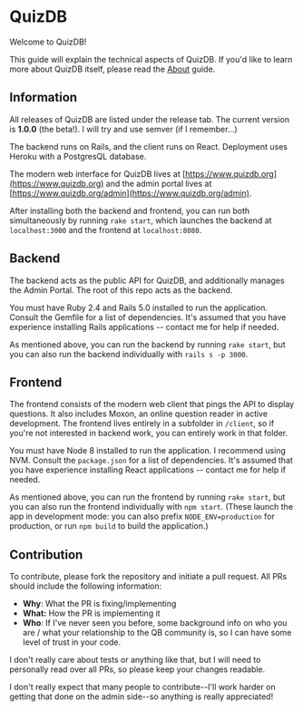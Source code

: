 # QuizDB

Welcome to QuizDB!

This guide will explain the technical aspects of QuizDB. If you'd like to learn more about QuizDB itself, please read the [About](https://www.quizdb.org/about) guide.

## Information

All releases of QuizDB are listed under the release tab. The current version is **1.0.0** (the beta!). I will try and use semver (if I remember...)

The backend runs on Rails, and the client runs on React. Deployment uses Heroku with a PostgresQL database.

The modern web interface for QuizDB lives at [https://www.quizdb.org](https://www.quizdb.org) and the admin portal lives at [https://www.quizdb.org/admin](https://www.quizdb.org/admin).

After installing both the backend and frontend, you can run both simultaneously by running `rake start`, which launches the backend at `localhost:3000` and the frontend at `localhost:8080`.

## Backend

The backend acts as the public API for QuizDB, and additionally manages the Admin Portal. The root of this repo acts as the backend.

You must have Ruby 2.4 and Rails 5.0 installed to run the application. Consult the Gemfile for a list of dependencies. It's assumed that you have experience installing Rails applications -- contact me for help if needed.

As mentioned above, you can run the backend by running `rake start`, but you can also run the backend individually with `rails s -p 3000`.

## Frontend

The frontend consists of the modern web client that pings the API to display questions. It also includes Moxon, an online question reader in active development. The frontend lives entirely in a subfolder in `/client`, so if you're not interested in backend work, you can entirely work in that folder.

You must have Node 8 installed to run the application. I recommend using NVM. Consult the `package.json` for a list of dependencies. It's assumed that you have experience installing React applications -- contact me for help if needed.

As mentioned above, you can run the frontend by running `rake start`, but you can also run the frontend individually with `npm start`. (These launch the app in development mode: you can also prefix `NODE_ENV=production` for production, or run `npm build` to build the application.)

## Contribution

To contribute, please fork the repository and initiate a pull request. All PRs should include the following information:

- **Why**: What the PR is fixing/implementing
- **What:** How the PR is implementing it
- **Who**: If I've never seen you before, some background info on who you are / what your relationship to the QB community is, so I can have some level of trust in your code.

I don't really care about tests or anything like that, but I will need to personally read over all PRs, so please keep your changes readable.

I don't really expect that many people to contribute--I'll work harder on getting that done on the admin side--so anything is really appreciated!
